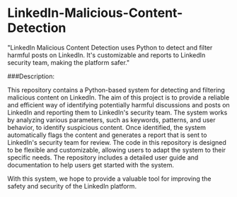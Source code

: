 
<h1>LinkedIn-Malicious-Content-Detection</h1>

"LinkedIn Malicious Content Detection uses Python to detect and filter harmful posts on LinkedIn. It's customizable and reports to LinkedIn security team, making the platform safer."

###Description:

This repository contains a Python-based system for detecting and filtering malicious content on LinkedIn. The aim of this project is to provide a reliable and efficient way of identifying potentially harmful discussions and posts on LinkedIn and reporting them to LinkedIn's security team. The system works by analyzing various parameters, such as keywords, patterns, and user behavior, to identify suspicious content. 
Once identified, the system automatically flags the content and generates a report that is sent to LinkedIn's security team for review. The code in this repository is designed to be flexible and customizable, allowing users to adapt the system to their specific needs. The repository includes a detailed user guide and documentation to help users get started with the system.

With this system, we hope to provide a valuable tool for improving the safety and security of the LinkedIn platform.
